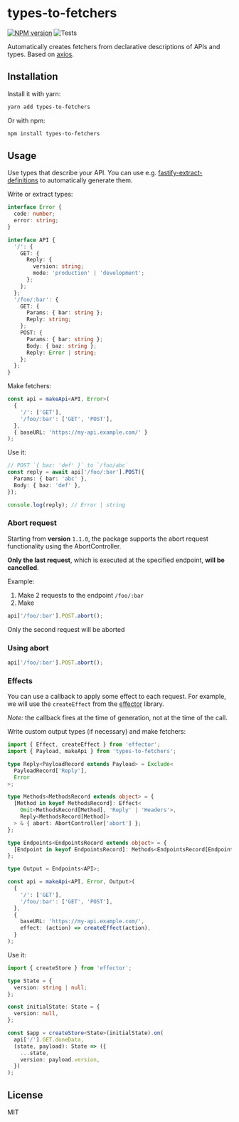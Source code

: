 # types-to-fetchers

[![NPM version](https://img.shields.io/npm/v/types-to-fetchers.svg?style=flat)](https://www.npmjs.com/package/types-to-fetchers)
![Tests](https://github.com/neruchev/types-to-fetchers/workflows/Tests/badge.svg)

Automatically creates fetchers from declarative descriptions of APIs and types. Based on [axios](https://www.npmjs.com/package/axios).

## Installation

Install it with yarn:

```sh
yarn add types-to-fetchers
```

Or with npm:

```sh
npm install types-to-fetchers
```

## Usage

Use types that describe your API. You can use e.g. [fastify-extract-definitions](https://www.npmjs.com/package/fastify-extract-definitions) to automatically generate them.

Write or extract types:

```ts
interface Error {
  code: number;
  error: string;
}

interface API {
  '/': {
    GET: {
      Reply: {
        version: string;
        mode: 'production' | 'development';
      };
    };
  };
  '/foo/:bar': {
    GET: {
      Params: { bar: string };
      Reply: string;
    };
    POST: {
      Params: { bar: string };
      Body: { baz: string };
      Reply: Error | string;
    };
  };
}
```

Make fetchers:

```ts
const api = makeApi<API, Error>(
  {
    '/': ['GET'],
    '/foo/:bar': ['GET', 'POST'],
  },
  { baseURL: 'https://my-api.example.com/' }
);
```

Use it:

```ts
// POST `{ baz: 'def' }` to `/foo/abc`
const reply = await api['/foo/:bar'].POST({
  Params: { bar: 'abc' },
  Body: { baz: 'def' },
});

console.log(reply); // Error | string
```

### Abort request

Starting from **version** `1.1.0`, the package supports the abort request functionality using the AbortController.

**Only the last request**, which is executed at the specified endpoint, **will be cancelled**.

Example:

1. Make 2 requests to the endpoint `/foo/:bar`
2. Make

```ts
api['/foo/:bar'].POST.abort();
```

Only the second request will be aborted

### Using abort

```ts
api['/foo/:bar'].POST.abort();
```

### Effects

You can use a callback to apply some effect to each request. For example, we will use the `createEffect` from the [effector](https://www.npmjs.com/package/effector) library.

_Note:_ the callback fires at the time of generation, not at the time of the call.

Write custom output types (if necessary) and make fetchers:

```ts
import { Effect, createEffect } from 'effector';
import { Payload, makeApi } from 'types-to-fetchers';

type Reply<PayloadRecord extends Payload> = Exclude<
  PayloadRecord['Reply'],
  Error
>;

type Methods<MethodsRecord extends object> = {
  [Method in keyof MethodsRecord]: Effect<
    Omit<MethodsRecord[Method], 'Reply' | 'Headers'>,
    Reply<MethodsRecord[Method]>
  > & { abort: AbortController['abort'] };
};

type Endpoints<EndpointsRecord extends object> = {
  [Endpoint in keyof EndpointsRecord]: Methods<EndpointsRecord[Endpoint]>;
};

type Output = Endpoints<API>;

const api = makeApi<API, Error, Output>(
  {
    '/': ['GET'],
    '/foo/:bar': ['GET', 'POST'],
  },
  {
    baseURL: 'https://my-api.example.com/',
    effect: (action) => createEffect(action),
  }
);
```

Use it:

```ts
import { createStore } from 'effector';

type State = {
  version: string | null;
};

const initialState: State = {
  version: null,
};

const $app = createStore<State>(initialState).on(
  api['/'].GET.doneData,
  (state, payload): State => ({
    ...state,
    version: payload.version,
  })
);
```

## License

MIT

